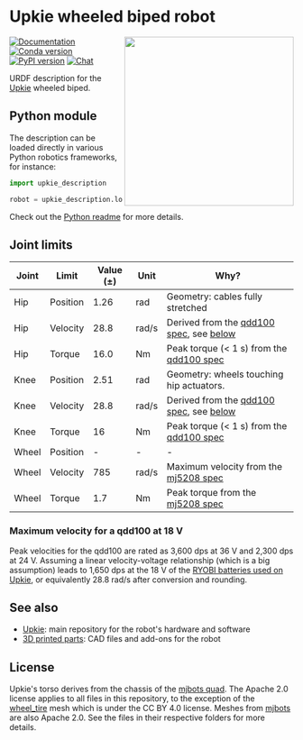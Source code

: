 # Upkie wheeled biped robot

<img src="https://user-images.githubusercontent.com/1189580/169594012-2d685579-2b66-4470-9def-57bd0656b420.png" align="right" width="300">

[![Documentation](https://img.shields.io/badge/docs-read-brightgreen?logo=read-the-docs&style=flat)](https://github.com/upkie/upkie_description/wiki)
[![Conda version](https://anaconda.org/conda-forge/upkie_description/badges/version.svg)](https://anaconda.org/conda-forge/upkie_description)
[![PyPI version](https://img.shields.io/pypi/v/upkie_description)](https://pypi.org/project/upkie_description/)
[![Chat](https://img.shields.io/badge/matrix-chat-%234eb899)](https://app.element.io/#/room/#tasts-robots:matrix.org)

URDF description for the [Upkie](https://hackaday.io/project/185729-upkie-wheeled-biped-robot) wheeled biped. 

## Python module

The description can be loaded directly in various Python robotics frameworks, for instance:

```python
import upkie_description

robot = upkie_description.load_in_pinocchio()
```

Check out the [Python readme](dist/python/README.md) for more details.

## Joint limits

| Joint | Limit    | Value (±) | Unit  | Why? |
|-------|----------|-----------|-------|------|
| Hip   | Position | 1.26      | rad   | Geometry: cables fully stretched |
| Hip   | Velocity | 28.8      | rad/s | Derived from the [qdd100 spec](https://mjbots.com/products/qdd100-beta-3), see [below](#maximum-velocity-for-a-qdd100-at-18v) |
| Hip   | Torque   | 16.0      | Nm    | Peak torque (< 1 s) from the [qdd100 spec](https://mjbots.com/products/qdd100-beta-3) |
| Knee  | Position | 2.51      | rad   | Geometry: wheels touching hip actuators. |
| Knee  | Velocity | 28.8      | rad/s | Derived from the [qdd100 spec](https://mjbots.com/products/qdd100-beta-3), see [below](#maximum-velocity-for-a-qdd100-at-18v) |
| Knee  | Torque   | 16        | Nm    | Peak torque (< 1 s) from the [qdd100 spec](https://mjbots.com/products/qdd100-beta-3) |
| Wheel | Position | -         | -     | - |
| Wheel | Velocity | 785       | rad/s | Maximum velocity from the [mj5208 spec](https://mjbots.com/products/mj5208) |
| Wheel | Torque   | 1.7       | Nm    | Peak torque from the [mj5208 spec](https://mjbots.com/products/mj5208) |

### Maximum velocity for a qdd100 at 18 V

Peak velocities for the qdd100 are rated as 3,600 dps at 36 V and 2,300 dps at 24 V. Assuming a linear velocity-voltage relationship (which is a big assumption) leads to 1,650 dps at the 18 V of the [RYOBI batteries used on Upkie](https://github.com/upkie/upkie/wiki/Bill-of-materials), or equivalently 28.8 rad/s after conversion and rounding.

## See also

- [Upkie](https://github.com/upkie/upkie): main repository for the robot's hardware and software
- [3D printed parts](https://github.com/upkie/parts): CAD files and add-ons for the robot

## License

Upkie's torso derives from the chassis of the [mjbots quad](https://github.com/mjbots/quad). The Apache 2.0 license applies to all files in this repository, to the exception of the [wheel\_tire](meshes/wheel_tire) mesh which is under the CC BY 4.0 license. Meshes from [mjbots](meshes/mjbots) are also Apache 2.0. See the files in their respective folders for more details.
